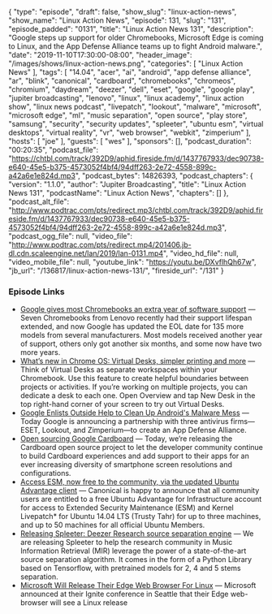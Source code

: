 {
  "type": "episode",
  "draft": false,
  "show_slug": "linux-action-news",
  "show_name": "Linux Action News",
  "episode": 131,
  "slug": "131",
  "episode_padded": "0131",
  "title": "Linux Action News 131",
  "description": "Google steps up support for older Chromebooks, Microsoft Edge is coming to Linux, and the App Defense Alliance teams up to fight Android malware.",
  "date": "2019-11-10T17:30:00-08:00",
  "header_image": "/images/shows/linux-action-news.png",
  "categories": [
    "Linux Action News"
  ],
  "tags": [
    "14.04",
    "acer",
    "ai",
    "android",
    "app defense alliance",
    "ar",
    "blink",
    "canonical",
    "cardboard",
    "chromebooks",
    "chromeos",
    "chromium",
    "daydream",
    "deezer",
    "dell",
    "eset",
    "google",
    "google play",
    "jupiter broadcasting",
    "lenovo",
    "linux",
    "linux academy",
    "linux action show",
    "linux news podcast",
    "livepatch",
    "lookout",
    "malware",
    "microsoft",
    "microsoft edge",
    "ml",
    "music separation",
    "open source",
    "play store",
    "samsung",
    "security",
    "security updates",
    "spleeter",
    "ubuntu esm",
    "virtual desktops",
    "virtual reality",
    "vr",
    "web browser",
    "webkit",
    "zimperium"
  ],
  "hosts": [
    "joe"
  ],
  "guests": [
    "wes"
  ],
  "sponsors": [],
  "podcast_duration": "00:20:35",
  "podcast_file": "https://chtbl.com/track/392D9/aphid.fireside.fm/d/1437767933/dec90738-e640-45e5-b375-4573052f4bf4/94dff263-2e72-4558-899c-a42a6e1e824d.mp3",
  "podcast_bytes": 14826393,
  "podcast_chapters": {
    "version": "1.1.0",
    "author": "Jupiter Broadcasting",
    "title": "Linux Action News 131",
    "podcastName": "Linux Action News",
    "chapters": []
  },
  "podcast_alt_file": "http://www.podtrac.com/pts/redirect.mp3/chtbl.com/track/392D9/aphid.fireside.fm/d/1437767933/dec90738-e640-45e5-b375-4573052f4bf4/94dff263-2e72-4558-899c-a42a6e1e824d.mp3",
  "podcast_ogg_file": null,
  "video_file": "http://www.podtrac.com/pts/redirect.mp4/201406.jb-dl.cdn.scaleengine.net/lan/2019/lan-0131.mp4",
  "video_hd_file": null,
  "video_mobile_file": null,
  "youtube_link": "https://youtu.be/DXvflhQh67w",
  "jb_url": "/136817/linux-action-news-131/",
  "fireside_url": "/131"
}


### Episode Links

  * [Google gives most Chromebooks an extra year of software support](https://www.androidpolice.com/2019/11/05/google-gives-most-chromebooks-an-extra-year-of-software-support/ "Google gives most Chromebooks an extra year of software support") — Seven Chromebooks from Lenovo recently had their support lifespan extended, and now Google has updated the EOL date for 135 more models from several manufacturers. Most models received another year of support, others only got another six months, and some now have two more years. 
  * [What’s new in Chrome OS: Virtual Desks, simpler printing and more](https://www.blog.google/products/chromebooks/whats-new-november2019/ "What’s new in Chrome OS: Virtual Desks, simpler printing and more") — Think of Virtual Desks as separate workspaces within your Chromebook. Use this feature to create helpful boundaries between projects or activities. If you’re working on multiple projects, you can dedicate a desk to each one. Open Overview and tap New Desk in the top right-hand corner of your screen to try out Virtual Desks.
  * [Google Enlists Outside Help to Clean Up Android's Malware Mess](https://www.wired.com/story/android-malware-app-defense-alliance/ "Google Enlists Outside Help to Clean Up Android's Malware Mess") — Today Google is announcing a partnership with three antivirus firms—ESET, Lookout, and Zimperium—to create an App Defense Alliance. 
  * [Open sourcing Google Cardboard](https://developers.googleblog.com/2019/11/open-sourcing-google-cardboard.html "Open sourcing Google Cardboard") — Today, we’re releasing the Cardboard open source project to let the developer community continue to build Cardboard experiences and add support to their apps for an ever increasing diversity of smartphone screen resolutions and configurations.
  * [Access ESM, now free to the community, via the updated Ubuntu Advantage client](https://ubuntu.com/blog/ua-services-deployed-from-the-command-line-with-ua-client "Access ESM, now free to the community, via the updated Ubuntu Advantage client") — Canonical is happy to announce that all community users are entitled to a free Ubuntu Advantage for Infrastructure account for access to Extended Security Maintenance (ESM) and Kernel Livepatch* for Ubuntu 14.04 LTS (Trusty Tahr) for up to three machines, and up to 50 machines for all official Ubuntu Members. 
  * [Releasing Spleeter: Deezer Research source separation engine](https://deezer.io/releasing-spleeter-deezer-r-d-source-separation-engine-2b88985e797e "Releasing Spleeter: Deezer Research source separation engine") — We are releasing Spleeter to help the research community in Music Information Retrieval (MIR) leverage the power of a state-of-the-art source separation algorithm. It comes in the form of a Python Library based on Tensorflow, with pretrained models for 2, 4 and 5 stems separation. 
  * [Microsoft Will Release Their Edge Web Browser For Linux](https://www.phoronix.com/scan.php?page=news_item&px=Microsoft-Edge-Linux-2020 "Microsoft Will Release Their Edge Web Browser For Linux") — Microsoft announced at their Ignite conference in Seattle that their Edge web-browser will see a Linux release 


